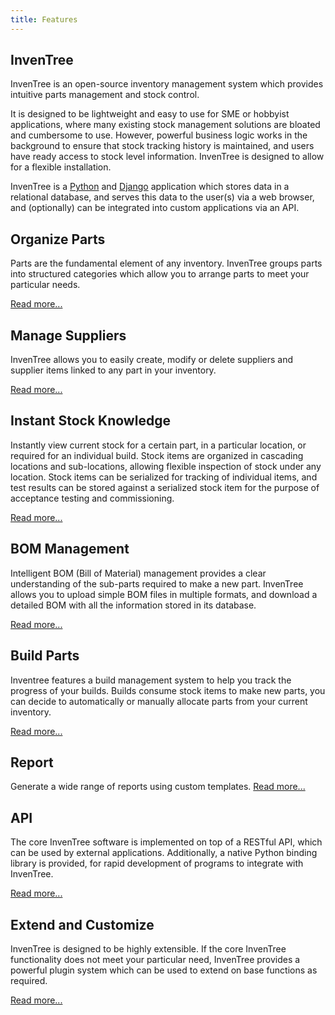 ```yaml
---
title: Features
---
```


## InvenTree

InvenTree is an open-source inventory management system which provides intuitive parts management and stock control. 


It is designed to be lightweight and easy to use for SME or hobbyist applications, where many existing stock management solutions are bloated and cumbersome to use. However, powerful business logic works in the background to ensure that stock tracking history is maintained, and users have ready access to stock level information. InvenTree is designed to allow for a flexible installation. 

InvenTree is a [Python](https://www.python.org/) and [Django](https://www.djangoproject.com/) application which stores data in a relational database, and serves this data to the user(s) via a web browser, and (optionally) can be integrated into custom applications via an API.


## Organize Parts

Parts are the fundamental element of any inventory. InvenTree groups parts into structured categories which allow you to arrange parts to meet your particular needs. 

[Read more...](./part/part.md)

## Manage Suppliers

InvenTree allows you to easily create, modify or delete suppliers and supplier items linked to any part in your inventory.

[Read more...](./buy/supplier.md)

## Instant Stock Knowledge

Instantly view current stock for a certain part, in a particular location, or required for an individual build. Stock items are organized in cascading locations and sub-locations, allowing flexible inspection of stock under any location. Stock items can be serialized for tracking of individual items, and test results can be stored against a serialized stock item for the purpose of acceptance testing and commissioning.

[Read more...](./stock/stock.md)

## BOM Management

Intelligent BOM (Bill of Material) management provides a clear understanding of the sub-parts required to make a new part. 
InvenTree allows you to upload simple BOM files in multiple formats, and download a detailed BOM with all the information stored in its database.

[Read more...](./build/bom.md)

## Build Parts

Inventree features a build management system to help you track the progress of your builds.
Builds consume stock items to make new parts, you can decide to automatically or manually allocate parts from your current inventory.

[Read more...](./build/build.md)

## Report

Generate a wide range of reports using custom templates. [Read more...](./report/report.md)

## API

The core InvenTree software is implemented on top of a RESTful API, which can be used by external applications. Additionally, a native Python binding library is provided, for rapid development of programs to integrate with InvenTree.

[Read more...](./api/api.md)

## Extend and Customize

InvenTree is designed to be highly extensible. If the core InvenTree functionality does not meet your particular need, InvenTree provides a powerful plugin system which can be used to extend on base functions as required.

[Read more...](./extend/plugins.md)

